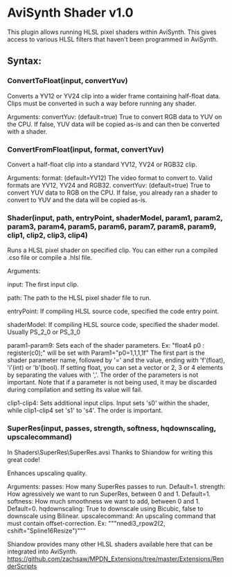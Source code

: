 # AviSynth Shader v1.0

This plugin allows running HLSL pixel shaders within AviSynth. This gives access to various HLSL filters that haven't been programmed in AviSynth.

## Syntax:

### ConvertToFloat(input, convertYuv)

Converts a YV12 or YV24 clip into a wider frame containing half-float data. Clips must be converted in such a way before running any shader.

Arguments:
convertYuv: (default=true) True to convert RGB data to YUV on the CPU. If false, YUV data will be copied as-is and can then be converted with a shader.

### ConvertFromFloat(input, format, convertYuv)

Convert a half-float clip into a standard YV12, YV24 or RGB32 clip.

Arguments:
format: (default=YV12) The video format to convert to. Valid formats are YV12, YV24 and RGB32.
convertYuv: (default=true) True to convert YUV data to RGB on the CPU. If false, you already ran a shader to convert to YUV and the data will be copied as-is.

### Shader(input, path, entryPoint, shaderModel, param1, param2, param3, param4, param5, param6, param7, param8, param9, clip1, clip2, clip3, clip4)

Runs a HLSL pixel shader on specified clip. You can either run a compiled .cso file or compile a .hlsl file.

Arguments:

input: The first input clip.

path: The path to the HLSL pixel shader file to run.

entryPoint: If compiling HLSL source code, specified the code entry point.

shaderModel: If compiling HLSL source code, specified the shader model. Usually PS_2_0 or PS_3_0

param1-param9: Sets each of the shader parameters.
Ex: "float4 p0 : register(c0);" will be set with Param1="p0=1,1,1,1f"
The first part is the shader parameter name, followed by '=' and the value, ending with 'f'(float), 'i'(int) or 'b'(bool).
If setting float, you can set a vector or 2, 3 or 4 elements by separating the values with ','.
The order of the parameters is not important. Note that if a parameter is not being used, it may be discarded during compilation and setting its value will fail.

clip1-clip4: Sets additional input clips. Input sets 's0' within the shader, while clip1-clip4 set 's1' to 's4'. The order is important.

### SuperRes(input, passes, strength, softness, hqdownscaling, upscalecommand)
In Shaders\SuperRes\SuperRes.avsi
Thanks to Shiandow for writing this great code!

Enhances upscaling quality.

Arguments:
passes: How many SuperRes passes to run. Default=1.
strength: How agressively we want to run SuperRes, between 0 and 1. Default=1.
softness: How much smoothness we want to add, between 0 and 1. Default=0.
hqdownscaling: True to downscale using Bicubic, false to downscale using Bilinear.
upscalecommand: An upscaling command that must contain offset-correction. Ex: """nnedi3_rpow2(2, cshift="Spline16Resize")"""


Shiandow provides many other HLSL shaders available here that can be integrated into AviSynth.
https://github.com/zachsaw/MPDN_Extensions/tree/master/Extensions/RenderScripts